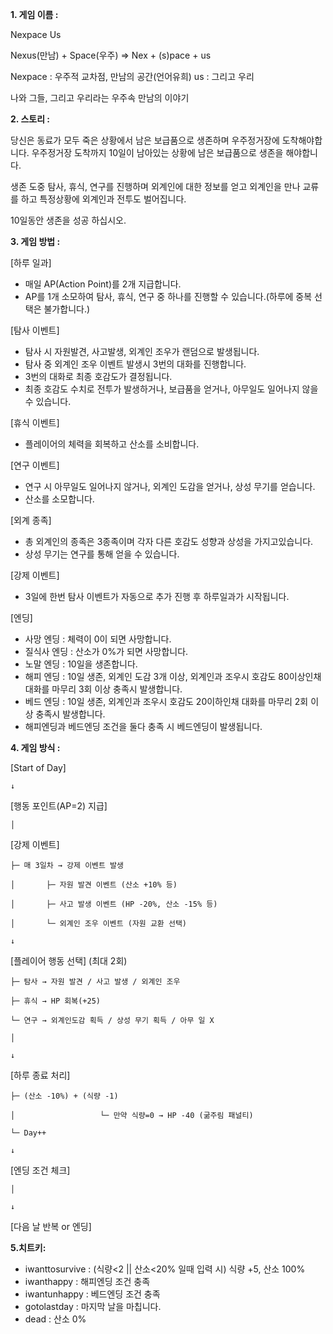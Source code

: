 **1. 게임 이름 :**
  
  Nexpace Us

  Nexus(만남) + Space(우주) =>  Nex + (s)pace + us 
  
  Nexpace : 우주적 교차점, 만남의 공간(언어유희)
  us : 그리고 우리

  나와 그들, 그리고 우리라는 우주속 만남의 이야기


**2. 스토리 :**

   당신은 동료가 모두 죽은 상황에서 남은 보급품으로 생존하며 우주정거장에 도착해야합니다.
   우주정거장 도착까지 10일이 남아있는 상황에 남은 보급품으로 생존을 해야합니다.

   생존 도중 탐사, 휴식, 연구를 진행하며 외계인에 대한 정보를 얻고 외계인을 만나 교류를 하고 특정상황에 외계인과 전투도 벌어집니다.

   10일동안 생존을 성공 하십시오.


**3. 게임 방법 :**

  [하루 일과]
  - 매일 AP(Action Point)를 2개 지급합니다.
  - AP를 1개 소모하여 탐사, 휴식, 연구 중 하나를 진행할 수 있습니다.(하루에 중복 선택은 불가합니다.)


  [탐사 이벤트]
  - 탐사 시 자원발견, 사고발생, 외계인 조우가 랜덤으로 발생됩니다.
  - 탐사 중 외계인 조우 이벤트 발생시 3번의 대화를 진행합니다.
  - 3번의 대화로 최종 호감도가 결정됩니다.
  - 최종 호감도 수치로 전투가 발생하거나, 보급품을 얻거나, 아무일도 일어나지 않을 수 있습니다.

  [휴식 이벤트]
  - 플레이어의 체력을 회복하고 산소를 소비합니다.


  [연구 이벤트]
  - 연구 시 아무일도 일어나지 않거나, 외계인 도감을 얻거나, 상성 무기를 얻습니다.
  - 산소를 소모합니다.

  [외계 종족]
  - 총 외계인의 종족은 3종족이며 각자 다른 호감도 성향과 상성을 가지고있습니다.
  - 상성 무기는 연구를 통해 얻을 수 있습니다.

  [강제 이벤트]
  
  - 3일에 한번 탐사 이벤트가 자동으로 추가 진행 후 하루일과가 시작됩니다.

  
   [엔딩]
   - 사망 엔딩 : 체력이 0이 되면 사망합니다.
   - 질식사 엔딩 : 산소가 0%가 되면 사망합니다.
   - 노말 엔딩 : 10일을 생존합니다.
   - 해피 엔딩 : 10일 생존, 외계인 도감 3개 이상, 외계인과 조우시 호감도 80이상인채 대화를 마무리 3회 이상 충족시 발생합니다.
   - 베드 엔딩 : 10일 생존, 외계인과 조우시 호감도 20이하인채 대화를 마무리 2회 이상 충족시 발생합니다.
   - 해피엔딩과 베드엔딩 조건을 둘다 충족 시 베드엔딩이 발생됩니다.


**4. 게임 방식 :**

 [Start of Day]
 
    ↓
    
 [행동 포인트(AP=2) 지급]
 
    │
    
 [강제 이벤트]
 
    ├─ 매 3일차 → 강제 이벤트 발생
    
    │       ├─ 자원 발견 이벤트 (산소 +10% 등)
    
    │       ├─ 사고 발생 이벤트 (HP -20%, 산소 -15% 등)
    
    │       └─ 외계인 조우 이벤트 (자원 교환 선택)
    
    ↓
    
 [플레이어 행동 선택] (최대 2회)
 
    ├─ 탐사 → 자원 발견 / 사고 발생 / 외계인 조우
    
    ├─ 휴식 → HP 회복(+25)
    
    └─ 연구 → 외계인도감 획득 / 상성 무기 획득 / 아무 일 X
    
    │ 
    
    ↓
    
 [하루 종료 처리]
 
    ├─ (산소 -10%) + (식량 -1)
    
    │                   └─ 만약 식량=0 → HP -40 (굶주림 패널티)
    
    └─ Day++
    
    ↓
    
 [엔딩 조건 체크]
 
    │    
    
    ↓
    
 [다음 날 반복 or 엔딩]
 



   **5.치트키:**
   
   - iwanttosurvive : (식량<2 || 산소<20% 일때 입력 시) 식량 +5, 산소 100%
   - iwanthappy     : 해피엔딩 조건 충족
   - iwantunhappy   : 베드엔딩 조건 충족
   - gotolastday    : 마지막 날을 마칩니다.
   - dead           : 산소 0%
     
